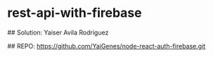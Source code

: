 ﻿# rest-api-with-firebase

﻿## Solution: Yaiser Avila Rodriguez
 
﻿## REPO: https://github.com/YaiGenes/node-react-auth-firebase.git
